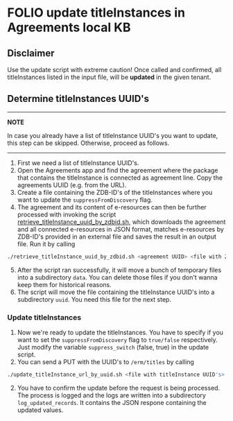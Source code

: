 # FOLIO update titleInstances in Agreements local KB

## Disclaimer

Use the update script with extreme caution! Once called and confirmed, all titleInstances listed in the input file, will be **updated** in the given tenant.

## Determine titleInstances UUID's

---
**NOTE**

In case you already have a list of titleInstance UUID's you want to update, this step can be skipped. Otherwise, proceed as follows.

---

1. First we need a list of titleInstance UUID's.
2. Open the Agreements app and find the agreement where the package that contains the titleInstance is connected as agreement line. Copy the agreements UUID (e.g. from the URL).
3. Create a file containing the ZDB-ID's of the titleInstances where you want to update the ```suppressFromDiscovery``` flag.
4. The agreement and its content of e-resources can then be further processed with invoking the script [retrieve_titleInstance_uuid_by_zdbid.sh](retrieve_titleInstance_uuid_by_zdbid.sh), which downloads the agreement and all connected e-resources in JSON format, matches e-resources by ZDB-ID's provided in an external file and saves the result in an output file. Run it by calling

```bash
./retrieve_titleInstance_uuid_by_zdbid.sh <agreement UUID> <file with ZDB-ID's>
```

5. After the script ran successfully, it will move a bunch of temporary files into a subdirectory ```data```. You can delete those files if you don't wanna keep them for historical reasons.
6. The script will move the file containing the titleInstance UUID's into a subdirectory ```uuid```. You need this file for the next step.

### Update titleInstances

1. Now we're ready to update the titleInstances. You have to specify if you want to set the ```suppressFromDiscovery``` flag to ```true/false``` respectively. Just modify the variable ```suppress_switch``` (false, true) in the update script.
2. You can send a PUT with the UUID's to ```/erm/titles``` by calling

```bash
./update_titleInstance_url_by_uuid.sh <file with titleInstance UUID's>
```

2. You have to confirm the update before the request is being processed. The process is logged and the logs are written into a subdirectory ```log_updated_records```. It contains the JSON respone containing the updated values.